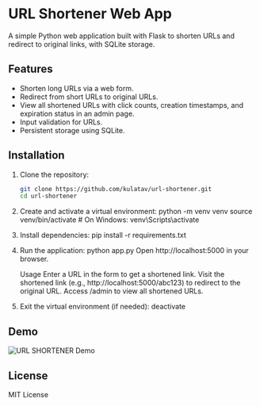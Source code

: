 # URL Shortener Web App

A simple Python web application built with Flask to shorten URLs and redirect to original links, with SQLite storage.

## Features
- Shorten long URLs via a web form.
- Redirect from short URLs to original URLs.
- View all shortened URLs with click counts, creation timestamps, and expiration status in an admin page.
- Input validation for URLs.
- Persistent storage using SQLite.

## Installation
1. Clone the repository:
   ```bash
   git clone https://github.com/kulatav/url-shortener.git
   cd url-shortener

2. Create and activate a virtual environment:
    python -m venv venv
    source venv/bin/activate  # On Windows: venv\Scripts\activate

3. Install dependencies:
    pip install -r requirements.txt
    
4. Run the application:
    python app.py
    Open http://localhost:5000 in your browser.

    Usage
        Enter a URL in the form to get a shortened link.
        Visit the shortened link (e.g., http://localhost:5000/abc123) to redirect to the original URL.
        Access /admin to view all shortened URLs.

5. Exit the virtual environment (if needed):
    deactivate

## Demo
![URL SHORTENER Demo](url-shortener-demo.gif)

## License  
MIT License
